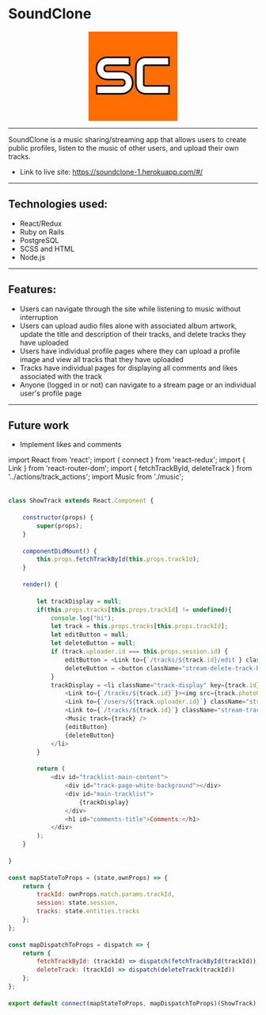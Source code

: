 # SoundClone 

<center>
  <img align="center" width="180" height="180" src="app/assets/images/SC.png">
</center>

------------------------

SoundClone is a music sharing/streaming app that allows users to create public profiles, listen to the music of other users, and upload their own tracks.

- Link to live site: https://soundclone-1.herokuapp.com/#/

------------------------

## Technologies used:
 - React/Redux
 - Ruby on Rails
 - PostgreSQL
 - SCSS and HTML
 - Node.js

------------------------

## Features:
 - Users can navigate through the site while listening to music without interruption
 - Users can upload audio files alone with associated album artwork, update the title and description of their tracks, and delete tracks they have uploaded
 - Users have individual profile pages where they can upload a profile image and view all tracks that they have uploaded
 - Tracks have individual pages for displaying all comments and likes associated with the track
 - Anyone (logged in or not) can navigate to a stream page or an individual user's profile page

------------------------

## Future work
 - Implement likes and comments

import React from 'react';
import { connect } from 'react-redux';
import { Link } from 'react-router-dom';
import { fetchTrackById, deleteTrack } from '../actions/track_actions';
import Music from './music';

```javascript

class ShowTrack extends React.Component {

    constructor(props) {
        super(props);
    }

    componentDidMount() {
        this.props.fetchTrackById(this.props.trackId);
    }

    render() {

        let trackDisplay = null;
        if(this.props.tracks[this.props.trackId] != undefined){
            console.log("hi");
            let track = this.props.tracks[this.props.trackId];
            let editButton = null;
            let deleteButton = null;
            if (track.uploader.id === this.props.session.id) {
                editButton = <Link to={`/tracks/${track.id}/edit`} className="stream-edit-track-button">Edit Track</Link>
                deleteButton = <button className="stream-delete-track-button" onClick={() => this.props.deleteTrack(track.id)}>Delete track</button>
            }
            trackDisplay = <li className="track-display" key={track.id}>
                <Link to={`/tracks/${track.id}`}><img src={track.photoUrl} alt="Album art" /></Link>
                <Link to={`/users/${track.uploader.id}`} className="stream-user-link">{track.uploader.username}</Link>
                <Link to={`/tracks/${track.id}`} className="stream-track-link">{track.title}</Link>
                <Music track={track} />
                {editButton}
                {deleteButton}
            </li>
        }

        return (
            <div id="tracklist-main-content">
                <div id="track-page-white-background"></div>
                <div id="main-tracklist">
                    {trackDisplay}
                </div>
                <h1 id="comments-title">Comments:</h1>
            </div>
        );
    }

}

const mapStateToProps = (state,ownProps) => {
    return {
        trackId: ownProps.match.params.trackId,
        session: state.session,
        tracks: state.entities.tracks
    };
};

const mapDispatchToProps = dispatch => {
    return {
        fetchTrackById: (trackId) => dispatch(fetchTrackById(trackId)),
        deleteTrack: (trackId) => dispatch(deleteTrack(trackId))
    };
};

export default connect(mapStateToProps, mapDispatchToProps)(ShowTrack);

```
